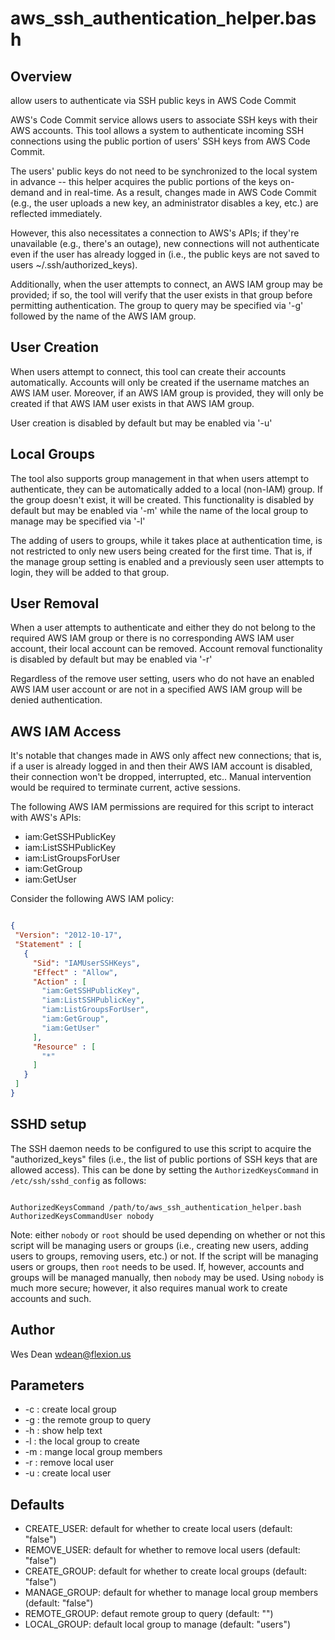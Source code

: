 
aws_ssh_authentication_helper.bash
==================================

Overview
--------

allow users to authenticate via SSH public keys in AWS Code Commit

AWS's Code Commit service allows users to associate SSH keys with their
AWS accounts.  This tool allows a system to authenticate incoming SSH
connections using the public portion of users' SSH keys from AWS Code
Commit.

The users' public keys do not need to be synchronized to the local system
in advance -- this helper acquires the public portions of the keys
on-demand and in real-time.  As a result, changes made in AWS Code Commit
(e.g., the user uploads a new key, an administrator disables a key, etc.)
are reflected immediately.

However, this also necessitates a connection to AWS's APIs; if they're
unavailable (e.g., there's an outage), new connections will not authenticate
even if the user has already logged in (i.e., the public keys are not
saved to users ~/.ssh/authorized_keys).

Additionally, when the user attempts to connect, an AWS IAM group may be
provided; if so, the tool will verify that the user exists in that group
before permitting authentication.  The group to query may be specified
via '-g' followed by the name of the AWS IAM group.

User Creation
-------------

When users attempt to connect, this tool can create their accounts
automatically.  Accounts will only be created if the username matches
an AWS IAM user.  Moreover, if an AWS IAM group is provided, they will
only be created if that AWS IAM user exists in that AWS IAM group.

User creation is disabled by default but may be enabled via '-u'

Local Groups
------------

The tool also supports group management in that when users attempt to
authenticate, they can be automatically added to a local (non-IAM) group.
If the group doesn't exist, it will be created.  This functionality
is disabled by default but may be enabled via '-m' while the name
of the local group to manage may be specified via '-l'

The adding of users to groups, while it takes place at authentication
time, is not restricted to only new users being created for the first
time.  That is, if the manage group setting is enabled and a previously
seen user attempts to login, they will be added to that group.

User Removal
------------

When a user attempts to authenticate and either they do not belong to
the required AWS IAM group or there is no corresponding AWS IAM user
account, their local account can be removed.  Account removal
functionality is disabled by default but may be enabled via '-r'

Regardless of the remove user setting, users who do not have an
enabled AWS IAM user account or are not in a specified
AWS IAM group will be denied authentication.

AWS IAM Access
--------------

It's notable that changes made in AWS only affect new connections;
that is, if a user is already logged in and then their AWS IAM
account is disabled, their connection won't be dropped, interrupted,
etc..  Manual intervention would be required to terminate current,
active sessions.

The following AWS IAM permissions are required for this script to
interact with AWS's APIs:

* iam:GetSSHPublicKey
* iam:ListSSHPublicKey
* iam:ListGroupsForUser
* iam:GetGroup
* iam:GetUser

Consider the following AWS IAM policy:

```json

{
 "Version": "2012-10-17",
 "Statement" : [
   {
     "Sid": "IAMUserSSHKeys",
     "Effect" : "Allow",
     "Action" : [
       "iam:GetSSHPublicKey",
       "iam:ListSSHPublicKey",
       "iam:ListGroupsForUser",
       "iam:GetGroup",
       "iam:GetUser"
     ],
     "Resource" : [
       "*"
     ]
   }
 ]
}

```

SSHD setup
----------

The SSH daemon needs to be configured to use this script to acquire
the "authorized_keys" files (i.e., the list of public portions of
SSH keys that are allowed access).  This can be done by setting the
`AuthorizedKeysCommand` in `/etc/ssh/sshd_config` as follows:

```

AuthorizedKeysCommand /path/to/aws_ssh_authentication_helper.bash
AuthorizedKeysCommandUser nobody

```

Note: either `nobody` or `root` should be used depending on whether
or not this script will be managing users or groups (i.e., creating
new users, adding users to groups, removing users, etc.) or not.  If
the script will be managing users or groups, then `root` needs to be
used.  If, however, accounts and groups will be managed manually,
then `nobody` may be used.  Using `nobody` is much more secure;
however, it also requires manual work to create accounts and such.

Author
------

Wes Dean <wdean@flexion.us>

Parameters
----------

* -c : create local group
* -g : the remote group to query
* -h : show help text
* -l : the local group to create
* -m : mange local group members
* -r : remove local user
* -u : create local user

Defaults
--------

* CREATE_USER:  default for whether to create local users
  (default: "false")
* REMOVE_USER:  default for whether to remove local users
  (default: "false")
* CREATE_GROUP:  default for whether to create local groups
  (default: "false")
* MANAGE_GROUP:  default for whether to manage local group members
  (default: "false")
* REMOTE_GROUP:  defaut remote group to query
  (default: "")
* LOCAL_GROUP:  default local group to manage
  (default: "users")
